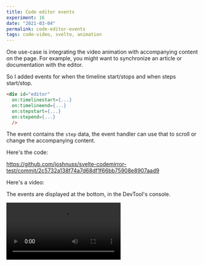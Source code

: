 ```yaml
---
title: Code editor events
experiment: 16
date: "2021-03-04"
permalink: code-editor-events
tags: code-video, svelte, animation
---
```


One use-case is integrating the video animation with accompanying content on the page. For example, you might want to synchronize an article or documentation with the editor.

So I added events for when the timeline start/stops and when steps start/stop.

```html
<div id="editor"
  on:timelinestart={...}
  on:timelineend={...}
  on:stepstart={...}
  on:stepend={...}
  />
```

The event contains the `step` data, the event handler can use that to scroll or change the accompanying content.

Here's the code:

https://github.com/joshnuss/svelte-codemirror-test/commit/2c5732a138f74a7d68df1f66bb75908e8907aad9

Here's a video:

The events are displayed at the bottom, in the DevTool's console.

<video controls src="https://res.cloudinary.com/dzwnkx0mk/video/upload/v1614895995/1000experiments.dev/code-editor-events_gi0ujc.mp4"/>
